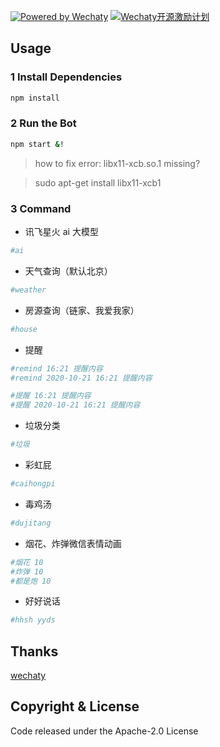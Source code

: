 [![Powered by Wechaty](https://img.shields.io/badge/Powered%20By-Wechaty-green.svg)](https://github.com/chatie/wechaty)
[![Wechaty开源激励计划](https://img.shields.io/badge/Wechaty-开源激励计划-green.svg)](https://github.com/juzibot/Welcome/wiki/Everything-about-Wechaty)
## Usage

### 1 Install Dependencies

```sh
npm install
```

### 2 Run the Bot

```sh
npm start &!
```
> how to fix error: libx11-xcb.so.1 missing?

> sudo apt-get install libx11-xcb1

### 3 Command

- 讯飞星火 ai 大模型
```sh
#ai
```
- 天气查询（默认北京）
```sh
#weather
```
- 房源查询（链家、我爱我家）
```sh
#house
```
- 提醒
```sh
#remind 16:21 提醒内容
#remind 2020-10-21 16:21 提醒内容

#提醒 16:21 提醒内容
#提醒 2020-10-21 16:21 提醒内容
```
- 垃圾分类
```sh
#垃圾
```
- 彩虹屁
```sh
#caihongpi
```
- 毒鸡汤
```sh
#dujitang
```
- 烟花、炸弹微信表情动画
```sh
#烟花 10
#炸弹 10
#都是炮 10
```

- 好好说话
```sh
#hhsh yyds
```

## Thanks

[wechaty](https://github.com/wechaty)


## Copyright & License

Code released under the Apache-2.0 License
